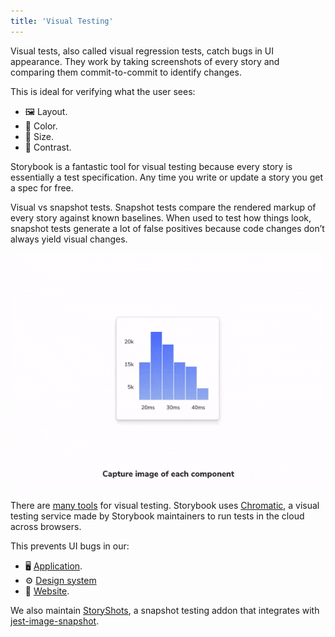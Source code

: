 ```yaml
---
title: 'Visual Testing'
---
```


Visual tests, also called visual regression tests, catch bugs in UI appearance. They work by taking screenshots of every story and comparing them commit-to-commit to identify changes. 

This is ideal for verifying what the user sees:

- 🖼️ Layout. 
- 🎨 Color. 
- 📐 Size. 
- 🔳 Contrast.

Storybook is a fantastic tool for visual testing because every story is essentially a test specification. Any time you write or update a story you get a spec for free.

<div class=".aside">

Visual vs snapshot tests. Snapshot tests compare the rendered markup of every story against known baselines. When used to test how things look, snapshot tests generate a lot of false positives because code changes don’t always yield visual changes.

</div>


![Visually testing a component in Storybook](./component-visual-testing.gif)

There are [many tools](https://github.com/mojoaxel/awesome-regression-testing) for visual testing. Storybook uses [Chromatic](https://www.chromatic.com), a visual testing service made by Storybook maintainers to run tests in the cloud across browsers. 

This prevents UI bugs in our:

- 🖥️ [Application](https://www.chromatic.com/library?appId=5a375b97f4b14f0020b0cda3).
- ⚙️ [Design system](https://www.chromatic.com/library?appId=5ccbc373887ca40020446347)
- 🔗 [Website](https://www.chromatic.com/library?appId=5be26744d2f6250024a9117d).

We also maintain [StoryShots](https://github.com/storybookjs/storybook/tree/master/addons/storyshots), a snapshot testing addon that integrates with [jest-image-snapshot](https://github.com/storybookjs/storybook/tree/master/addons/storyshots#configure-storyshots-for-image-snapshots). 
